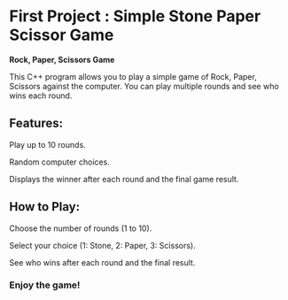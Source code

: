 # First Project : Simple Stone Paper Scissor Game

**Rock, Paper, Scissors Game**

This C++ program allows you to play a simple game of Rock, Paper, Scissors against the computer. You can play multiple rounds and see who wins each round.



## **Features:**

Play up to 10 rounds.

Random computer choices.

Displays the winner after each round and the final game result.



## **How to Play:**

Choose the number of rounds (1 to 10).

Select your choice (1: Stone, 2: Paper, 3: Scissors).

See who wins after each round and the final result.

### **Enjoy the game!**
